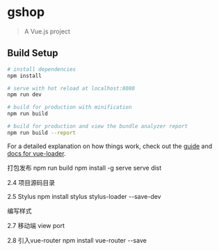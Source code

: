 # gshop

> A Vue.js project

## Build Setup

``` bash
# install dependencies
npm install

# serve with hot reload at localhost:8080
npm run dev

# build for production with minification
npm run build

# build for production and view the bundle analyzer report
npm run build --report
```

For a detailed explanation on how things work, check out the [guide](http://vuejs-templates.github.io/webpack/) and [docs for vue-loader](http://vuejs.github.io/vue-loader).

打包发布
npm run build
npm install -g serve
serve dist

2.4 项目源码目录

2.5 Stylus
npm install stylus stylus-loader --save-dev

编写样式

2.7 移动端
view port

2.8 引入vue-router
npm install vue-router --save